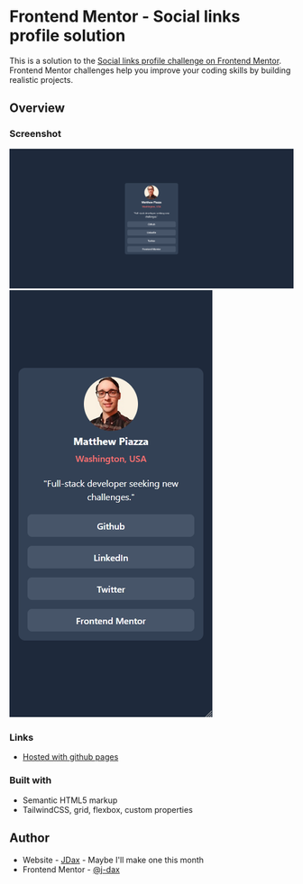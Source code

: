 # Frontend Mentor - Social links profile solution

This is a solution to the [Social links profile challenge on Frontend Mentor](https://www.frontendmentor.io/challenges/social-links-profile-UG32l9m6dQ). Frontend Mentor challenges help you improve your coding skills by building realistic projects.

## Overview

### Screenshot

![Desktop](./design/desktop-design.png)
![Mobile](./design/mobile-design.png)

### Links

- [Hosted with github pages](https://j-dax.github.io/login-fem/index.html)

### Built with

- Semantic HTML5 markup
- TailwindCSS, grid, flexbox, custom properties

## Author

- Website - [JDax]() - Maybe I'll make one this month
- Frontend Mentor - [@j-dax](https://www.frontendmentor.io/profile/j-dax)
